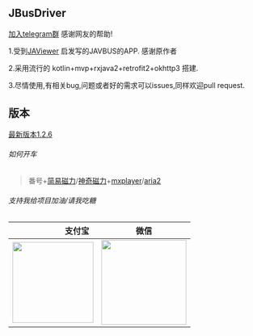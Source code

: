 JBusDriver
---

[加入telegram群](https://t.me/joinchat/HBJbEA-ka9TcWzaxjmD4hw) 感谢网友的帮助!

1.受到[JAViewer](https://github.com/SplashCodes/JAViewer) 启发写的JAVBUS的APP. 感谢原作者

2.采用流行的 kotlin+mvp+rxjava2+retrofit2+okhttp3 搭建.

3.尽情使用,有相关bug,问题或者好的需求可以issues,同样欢迎pull request.

版本
---
[最新版本1.2.6](https://github.com/Ccixyj/JBusDriver/releases)

###### 如何开车

 > 番号+[简易磁力](https://play.google.com/store/apps/details?id=com.magnets.toolbox)/[神奇磁力](https://www.coolapk.com/apk/com.magicmagnet)+[mxplayer](https://play.google.com/store/apps/details?id=com.mxtech.videoplayer.ad)/[aria2](https://github.com/aria2/aria2) 



###### 支持我给项目加油/请我吃糖

| 支付宝   |微信  |
| -----:  | :----:  |
|<img src="http://qclxyj.com/assets/pay/alipay.png" width = "160px" />|<img src="http://qclxyj.com/assets/pay/wechatpay.png" width = "168px" />|
